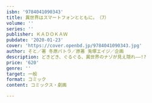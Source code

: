 ```yaml
---
isbn: '9784041090343'
title: 異世界はスマートフォンとともに。　（7）
volume: ''
series: ''
publisher: ＫＡＤＯＫＡＷ
pubdate: '2020-01-23'
cover: 'https://cover.openbd.jp/9784041090343.jpg'
author: そと／著 冬原パトラ／原著 兎塚エイジ／企画
description: どきどき、ぐるぐる、異世界のナゾが見え隠れ――!?
price: '620'
genre: ''
target: 一般
format: コミック
content: コミックス・劇画

---
```

